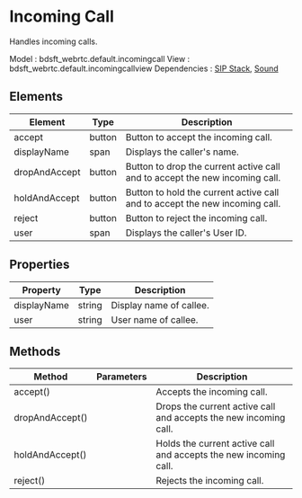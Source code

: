 # Incoming Call

Handles incoming calls.

Model : bdsft_webrtc.default.incomingcall
View : bdsft_webrtc.default.incomingcallview
Dependencies : [SIP Stack](../sipstack), [Sound](../sound)

## Elements
<a name="elements"></a>

Element        |Type    |Description
---------------|--------|-----------------------------------------------------------------------------
accept         |button  |Button to accept the incoming call.
displayName    |span    |Displays the caller's name.
dropAndAccept  |button  |Button to drop the current active call and to accept the new incoming call.
holdAndAccept  |button  |Button to hold the current active call and to accept the new incoming call.
reject         |button  |Button to reject the incoming call.
user           |span    |Displays the caller's User ID.

## Properties
<a name="properties"></a>

Property     |Type    |Description
-------------|--------|-------------------------
displayName  |string  |Display name of callee.
user         |string  |User name of callee.

## Methods
<a name="methods"></a>

Method           |Parameters  |Description
-----------------|------------|------------------------------------------------------------------
accept()         |            |Accepts the incoming call.
dropAndAccept()  |            |Drops the current active call and accepts the new incoming call.
holdAndAccept()  |            |Holds the current active call and accepts the new incoming call.
reject()         |            |Rejects the incoming call.

